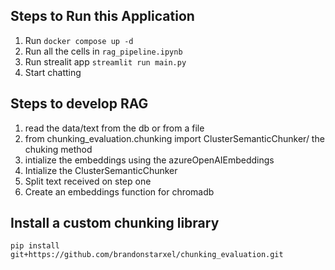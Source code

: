 ## Steps to Run this Application

1. Run `docker compose up -d `
2. Run all the cells in `rag_pipeline.ipynb`
3. Run strealit app `streamlit run main.py`
4. Start chatting


## Steps to develop RAG

1. read the data/text from the db or from a file
2. from chunking_evaluation.chunking import ClusterSemanticChunker/ the chuking method
3. intialize the embeddings using the azureOpenAIEmbeddings
4. Intialize the ClusterSemanticChunker
5. Split text received on step one
6. Create an embeddings function for chromadb



## Install a custom chunking library
```
pip install git+https://github.com/brandonstarxel/chunking_evaluation.git
```